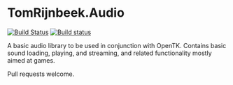 # TomRijnbeek.Audio
[![Build Status](https://travis-ci.org/beardgame/audio.svg?branch=develop)](https://travis-ci.org/beardgame/audio)
[![Build status](https://ci.appveyor.com/api/projects/status/5io5jwkdg995p5o0?svg=true)](https://ci.appveyor.com/project/tomrijnbeek/tomrijnbeek-audio)

A basic audio library to be used in conjunction with OpenTK. Contains basic sound loading, playing, and streaming, and related functionality mostly aimed at games.

Pull requests welcome.
